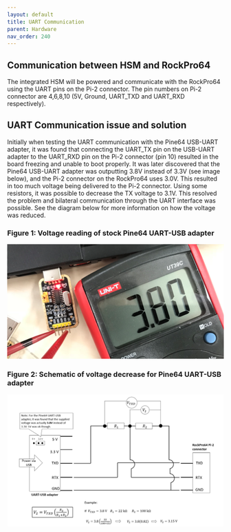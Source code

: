 ```yaml
---
layout: default
title: UART Communication
parent: Hardware
nav_order: 240
---
```


## Communication between HSM and RockPro64
The integrated HSM will be powered and communicate with the RockPro64 using the UART pins on the Pi-2 connector.
The pin numbers on Pi-2 connector are 4,6,8,10 (5V, Ground, UART_TXD and UART_RXD respectively).


## UART Communication issue and solution
Initially when testing the UART communication with the Pine64 USB-UART adapter, it was found that connecting the UART_TX pin on the USB-UART adapter to the UART_RXD pin on the Pi-2 connector (pin 10) resulted in the board freezing and unable to boot properly. It was later discovered that the Pine64 USB-UART adapter was outputting 3.8V instead of 3.3V (see image below), and the Pi-2 connector on the RockPro64 uses 3.0V. This resulted in too much voltage being delivered to the Pi-2 connector. Using some resistors, it was possible to decrease the TX voltage to 3.1V. This resolved the problem and bilateral communication through the UART interface was possible. See the diagram below for more information on how the voltage was reduced.

### Figure 1: Voltage reading of stock Pine64 UART-USB adapter
![figure](voltage_reading_pine64_uart_usb_adapter.png "Figure 1: Voltage reading of stock Pine64 UART-USB adapter")

### Figure 2: Schematic of voltage decrease for Pine64 UART-USB adapter
![figure](voltage_decrease_diagram_UART_1.png "Figure 2: Schematic of voltage decrease for Pine64 UART-USB adapter")